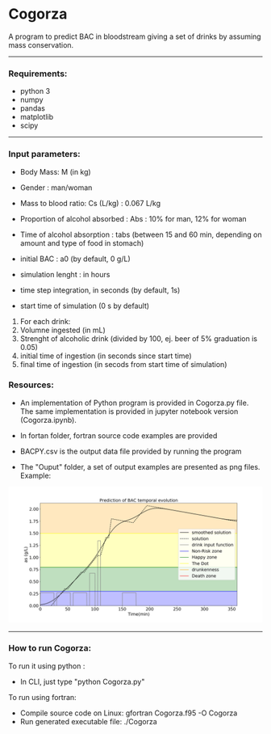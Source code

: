 # Cogorza

A program to predict BAC in bloodstream giving a set of drinks by assuming mass conservation.


----
### Requirements:
 
+ python 3
+ numpy
+ pandas
+ matplotlib
+ scipy

----

### Input parameters:

+ Body Mass: M (in kg)
+ Gender : man/woman
+ Mass to blood ratio: Cs (L/kg) : 0.067 L/kg
+ Proportion of alcohol absorbed : Abs : 10% for man, 12% for woman
+ Time of alcohol absorption : tabs (between 15 and 60 min, depending on amount and type of food in stomach)

+ initial BAC : a0 (by default, 0 g/L)
+ simulation lenght : in hours
+ time step integration, in seconds (by default, 1s)
+ start time of simulation (0 s by default)

1. For each drink:
 1. Volumne ingested (in mL)
 2. Strenght of alcoholic drink (divided by 100, ej. beer of 5% graduation is 0.05)
 3. initial time of ingestion (in seconds since start time)
 4. final time of ingestion (in secods from start time of simulation)

### Resources: 

+ An implementation of Python program is provided in Cogorza.py file. The same implementation is provided in jupyter notebook version (Cogorza.ipynb).

+ In fortan folder, fortran source code examples are provided

+ BACPY.csv is the output data file provided by running the program

+ The "Ouput" folder, a set of output examples are presented as png files. Example:

![A test image](Outputs/Cogorza_2b.png)

--- 

### How to run Cogorza:

To run it using python :

+ In CLI, just type "python Cogorza.py"

To run using fortran: 

+ Compile source code on Linux: gfortran Cogorza.f95 -O Cogorza
+ Run generated executable file: ./Cogorza


